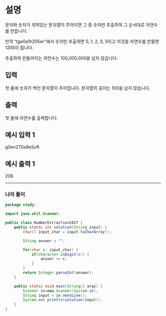 # 설명

문자와 숫자가 섞여있는 문자열이 주어지면 그 중 숫자만 추출하여 그 순서대로 자연수를 만듭니다.

만약 “tge0a1h205er”에서 숫자만 추출하면 0, 1, 2, 0, 5이고 이것을 자연수를 만들면 1205이 됩니다.

추출하여 만들어지는 자연수는 100,000,000을 넘지 않습니다.


## 입력
첫 줄에 숫자가 썩인 문자열이 주어집니다. 문자열의 길이는 100을 넘지 않습니다.


## 출력
첫 줄에 자연수를 출력합니다.


## 예시 입력 1 

g0en2T0s8eSoft

## 예시 출력 1

208

---

### 나의 풀이

```java
package study;

import java.util.Scanner;

public class NumberExtraction1027 {
    public static int solution(String input) {
        char[] input_char = input.toCharArray();

        String answer = "";

        for(char c: input_char) {
            if(Character.isDigit(c)) {
                answer += c;
            }
        }
        return Integer.parseInt(answer);
    }

    public static void main(String[] args) {
        Scanner in=new Scanner(System.in);
        String input = in.nextLine();
        System.out.println(solution(input));
    }
}

```
